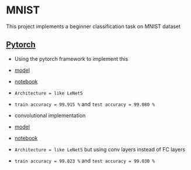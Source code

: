 # MNIST
This project implements a beginner classification task on MNIST dataset

## [Pytorch](https://github.com/amirrezarajabi/MNIST/tree/main/pytorch)
*   Using the pytorch framework to implement this
*   [model](https://github.com/amirrezarajabi/MNIST/blob/main/pytorch/PYTORCH_MODEL.rjb)
*   [notebook](https://github.com/amirrezarajabi/MNIST/blob/main/pytorch/MNIST-Pytorch.ipynb)
*   `Architecture = like LeNet5`
*   `train accuracy = 99.915 %` and `test accuracy = 99.080 %`

*   convolutional implementation
*   [model](https://github.com/amirrezarajabi/MNIST/blob/main/pytorch/PYTORCH_MODEL_convolutional_implementation.rjb)
*   [notebook](https://github.com/amirrezarajabi/MNIST/blob/main/pytorch/MNIST-Pytorch-convolutional-implementation.ipynb)
*   `Architecture = like LeNet5` but using conv layers instead of FC layers
*   `train accuracy = 99.823 %` and `test accuracy = 99.030 %`